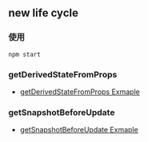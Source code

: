 ## new life cycle

### 使用

```shell
npm start
```

### getDerivedStateFromProps
- [getDerivedStateFromProps Exmaple](./src/index.js)

### getSnapshotBeforeUpdate
- [getSnapshotBeforeUpdate Exmaple](./src/scroll-list.js)
